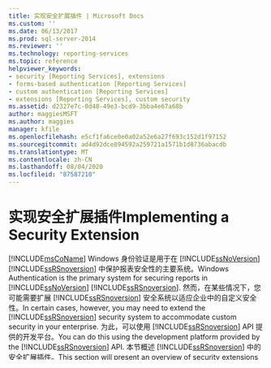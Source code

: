 ```yaml
---
title: 实现安全扩展插件 | Microsoft Docs
ms.custom: ''
ms.date: 06/13/2017
ms.prod: sql-server-2014
ms.reviewer: ''
ms.technology: reporting-services
ms.topic: reference
helpviewer_keywords:
- security [Reporting Services], extensions
- forms-based authentication [Reporting Services]
- custom authentication [Reporting Services]
- extensions [Reporting Services], custom security
ms.assetid: d2327e7c-0d48-49e3-bcd9-3bba4e67a68b
author: maggiesMSFT
ms.author: maggies
manager: kfile
ms.openlocfilehash: e5cf1fa6ce0e0a02a52e6a27f693c152d1f97152
ms.sourcegitcommit: ad4d92dce894592a259721a1571b1d8736abacdb
ms.translationtype: MT
ms.contentlocale: zh-CN
ms.lasthandoff: 08/04/2020
ms.locfileid: "87587210"
---
```

# <a name="implementing-a-security-extension"></a><span data-ttu-id="b9f34-102">实现安全扩展插件</span><span class="sxs-lookup"><span data-stu-id="b9f34-102">Implementing a Security Extension</span></span>
  [!INCLUDE[msCoName](../../../includes/msconame-md.md)] <span data-ttu-id="b9f34-103">Windows 身份验证是用于在 [!INCLUDE[ssNoVersion](../../../includes/ssnoversion-md.md)] [!INCLUDE[ssRSnoversion](../../../includes/ssrsnoversion-md.md)] 中保护报表安全性的主要系统。</span><span class="sxs-lookup"><span data-stu-id="b9f34-103">Windows Authentication is the primary system for securing reports in [!INCLUDE[ssNoVersion](../../../includes/ssnoversion-md.md)] [!INCLUDE[ssRSnoversion](../../../includes/ssrsnoversion-md.md)].</span></span> <span data-ttu-id="b9f34-104">然而，在某些情况下，您可能需要扩展 [!INCLUDE[ssRSnoversion](../../../includes/ssrsnoversion-md.md)] 安全系统以适应企业中的自定义安全性。</span><span class="sxs-lookup"><span data-stu-id="b9f34-104">In certain cases, however, you may need to extend the [!INCLUDE[ssRSnoversion](../../../includes/ssrsnoversion-md.md)] security system to accommodate custom security in your enterprise.</span></span> <span data-ttu-id="b9f34-105">为此，可以使用 [!INCLUDE[ssRSnoversion](../../../includes/ssrsnoversion-md.md)] API 提供的开发平台。</span><span class="sxs-lookup"><span data-stu-id="b9f34-105">You can do this using the development platform provided by the [!INCLUDE[ssRSnoversion](../../../includes/ssrsnoversion-md.md)] API.</span></span> <span data-ttu-id="b9f34-106">本节概述 [!INCLUDE[ssRSnoversion](../../../includes/ssrsnoversion-md.md)] 中的安全扩展插件。</span><span class="sxs-lookup"><span data-stu-id="b9f34-106">This section will present an overview of security extensions in [!INCLUDE[ssRSnoversion](../../../includes/ssrsnoversion-md.md)].</span></span>  
  
 <span data-ttu-id="b9f34-107">有关实现、部署和删除 [!INCLUDE[ssRSnoversion](../../../includes/ssrsnoversion-md.md)] 安全扩展插件的完整详细信息，请参阅 [SQL Server Reporting Services Product Samples](https://go.microsoft.com/fwlink/?LinkId=177889)（SQL Server Reporting Services 产品示例）。</span><span class="sxs-lookup"><span data-stu-id="b9f34-107">For complete details about implementing, deploying, and removing a [!INCLUDE[ssRSnoversion](../../../includes/ssrsnoversion-md.md)] security extension, please see [SQL Server Reporting Services Product Samples](https://go.microsoft.com/fwlink/?LinkId=177889).</span></span>  
  
## <a name="in-this-section"></a><span data-ttu-id="b9f34-108">本节内容</span><span class="sxs-lookup"><span data-stu-id="b9f34-108">In This Section</span></span>  
 [<span data-ttu-id="b9f34-109">安全扩展插件概述</span><span class="sxs-lookup"><span data-stu-id="b9f34-109">Security Extensions Overview</span></span>](security-extensions-overview.md)  
 <span data-ttu-id="b9f34-110">提供有关 Reporting Services 安全扩展插件的概述。</span><span class="sxs-lookup"><span data-stu-id="b9f34-110">Provides an overview of Reporting Services Security Extensions.</span></span>  
  
 [<span data-ttu-id="b9f34-111">Reporting Services 中的身份验证</span><span class="sxs-lookup"><span data-stu-id="b9f34-111">Authentication in Reporting Services</span></span>](authentication-in-reporting-services.md)  
 <span data-ttu-id="b9f34-112">讨论 [!INCLUDE[ssRSnoversion](../../../includes/ssrsnoversion-md.md)] 中的身份验证。</span><span class="sxs-lookup"><span data-stu-id="b9f34-112">Discusses authentication in [!INCLUDE[ssRSnoversion](../../../includes/ssrsnoversion-md.md)].</span></span>  
  
 [<span data-ttu-id="b9f34-113">Reporting Services 中的授权</span><span class="sxs-lookup"><span data-stu-id="b9f34-113">Authorization in Reporting Services</span></span>](authorization-in-reporting-services.md)  
 <span data-ttu-id="b9f34-114">介绍 [!INCLUDE[ssRSnoversion](../../../includes/ssrsnoversion-md.md)] 中的授权。</span><span class="sxs-lookup"><span data-stu-id="b9f34-114">Covers authorization in [!INCLUDE[ssRSnoversion](../../../includes/ssrsnoversion-md.md)].</span></span>  
  
## <a name="see-also"></a><span data-ttu-id="b9f34-115">另请参阅</span><span class="sxs-lookup"><span data-stu-id="b9f34-115">See Also</span></span>  
 <xref:Microsoft.ReportingServices.Interfaces>   
 <span data-ttu-id="b9f34-116">[Reporting Services 扩展插件](../reporting-services-extensions.md) </span><span class="sxs-lookup"><span data-stu-id="b9f34-116">[Reporting Services Extensions](../reporting-services-extensions.md) </span></span>  
 [<span data-ttu-id="b9f34-117">Reporting Services 扩展插件库</span><span class="sxs-lookup"><span data-stu-id="b9f34-117">Reporting Services Extension Library</span></span>](../reporting-services-extension-library.md)  
  
  
